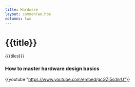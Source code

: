 ```yaml
---
title: Hardware
layout: commonTwo.hbs
columns: two
---
```


# {{title}}

{{{tiles}}}
&nbsp;
### How to master hardware design basics

{{youtube "https://www.youtube.com/embed/gcGZl5sdnrU"}}
